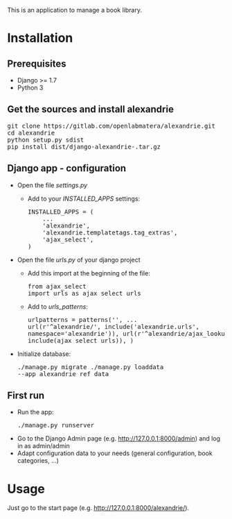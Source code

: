 This is an application to manage a book library.

# Installation

## Prerequisites
* Django >= 1.7
* Python 3

## Get the sources and install alexandrie
<pre>git clone https://gitlab.com/openlabmatera/alexandrie.git
cd alexandrie
python setup.py sdist
pip install dist/django-alexandrie-<version>.tar.gz</pre>

## Django app - configuration
* Open the file *settings.py*
  * Add to your *INSTALLED_APPS* settings:
    <pre>
    INSTALLED_APPS = (
        ...
        'alexandrie',
        'alexandrie.templatetags.tag_extras',
        'ajax_select',
    )
    </pre>

* Open the file *urls.py* of your django project
  * Add this import at the beginning of the file:<pre>from ajax_select import urls as ajax_select_urls</pre>
  * Add to *urls_patterns*:<pre>urlpatterns = patterns('',
    ...
    url(r'^alexandrie/', include('alexandrie.urls', namespace='alexandrie')),
    url(r'^alexandrie/ajax_lookups/', include(ajax_select_urls)),
)</pre>
* Initialize database:<pre>./manage.py migrate
./manage.py loaddata --app alexandrie ref_data</pre>

## First run

* Run the app:<pre>./manage.py runserver</pre>
* Go to the Django Admin page (e.g. http://127.0.0.1:8000/admin) and log in as admin/admin
* Adapt configuration data to your needs (general configuration, book categories, ...)

# Usage

Just go to the start page (e.g. http://127.0.0.1:8000/alexandrie/).

